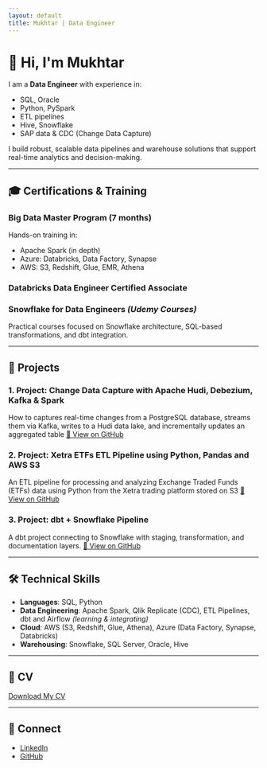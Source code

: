 ```yaml
---
layout: default
title: Mukhtar | Data Engineer
---
```



# 👋 Hi, I'm Mukhtar

I am a **Data Engineer** with experience in:
- SQL, Oracle
- Python, PySpark
- ETL pipelines
- Hive, Snowflake
- SAP data & CDC (Change Data Capture)

I build robust, scalable data pipelines and warehouse solutions that support real-time analytics and decision-making.

---

## 🎓 Certifications & Training

### Big Data Master Program (7 months)
Hands-on training in:
- Apache Spark (in depth)
- Azure: Databricks, Data Factory, Synapse
- AWS: S3, Redshift, Glue, EMR, Athena

### Databricks Data Engineer Certified Associate

### Snowflake for Data Engineers *(Udemy Courses)*
Practical courses focused on Snowflake architecture, SQL-based transformations, and dbt integration.

---

## 📂 Projects

### 1. Project: Change Data Capture with Apache Hudi, Debezium, Kafka & Spark
How to captures real-time changes from a PostgreSQL database, streams them via Kafka, writes to a Hudi data lake, and incrementally updates an aggregated table
[🔗 View on GitHub](https://github.com/mukhtar-dev/cdc-apache-hudi)

### 2. Project: Xetra ETFs ETL Pipeline using Python, Pandas and AWS S3
An ETL pipeline for processing and analyzing Exchange Traded Funds (ETFs) data using Python from the Xetra trading platform stored on S3
[🔗 View on GitHub](https://github.com/mukhtar-dev/xetra_etl)

### 3. Project: dbt + Snowflake Pipeline
A dbt project connecting to Snowflake with staging, transformation, and documentation layers.
[🔗 View on GitHub](https://github.com/mukhtar-dev/dbtlearn)



---

## 🛠 Technical Skills

- **Languages**: SQL, Python
- **Data Engineering**: Apache Spark, Qlik Replicate (CDC), ETL Pipelines, dbt and Airflow *(learning & integrating)*
- **Cloud**: AWS (S3, Redshift, Glue, Athena), Azure (Data Factory, Synapse, Databricks)
- **Warehousing**: Snowflake, SQL Server, Oracle, Hive

---

## 📄 CV
[Download My CV](Mukhtar_CV.pdf)


---

## 🔗 Connect
- [LinkedIn](https://linkedin.com/in/mukhtar-isam-mukhtar-8932b791)
- [GitHub](https://github.com/mukhtar-dev)
